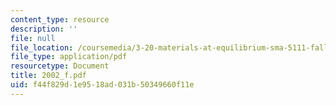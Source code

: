 ```yaml
---
content_type: resource
description: ''
file: null
file_location: /coursemedia/3-20-materials-at-equilibrium-sma-5111-fall-2003/f44f829d1e9518ad031b50349660f11e_2002_f.pdf
file_type: application/pdf
resourcetype: Document
title: 2002_f.pdf
uid: f44f829d-1e95-18ad-031b-50349660f11e
---
```

